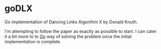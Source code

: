 goDLX
=====

Go implementation of Dancing Links Algorithm X by Donald Knuth.

I'm attempting to follow the paper as exactly as possible to start. I can cater
it a bit more to to [Go](http://golang.org) way of solving the problem once the
initial implementation is complete.

